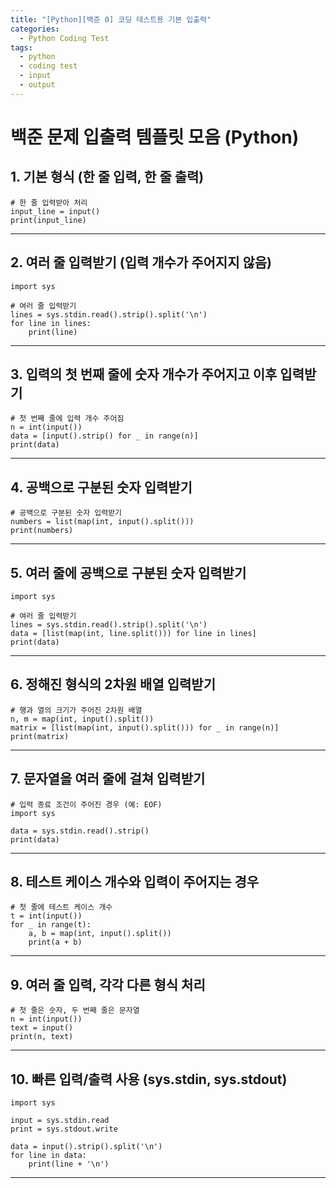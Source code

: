 ```yaml
---
title: "[Python][백준 0] 코딩 테스트용 기본 입출력"
categories:
  - Python Coding Test
tags:
  - python
  - coding test
  - input
  - output
---
```


# 백준 문제 입출력 템플릿 모음 (Python)

## 1\. 기본 형식 (한 줄 입력, 한 줄 출력)

```
# 한 줄 입력받아 처리
input_line = input()
print(input_line)
```

---

## 2\. 여러 줄 입력받기 (입력 개수가 주어지지 않음)

```
import sys

# 여러 줄 입력받기
lines = sys.stdin.read().strip().split('\n')
for line in lines:
    print(line)
```

---

## 3\. 입력의 첫 번째 줄에 숫자 개수가 주어지고 이후 입력받기

```
# 첫 번째 줄에 입력 개수 주어짐
n = int(input())
data = [input().strip() for _ in range(n)]
print(data)
```

---

## 4\. 공백으로 구분된 숫자 입력받기

```
# 공백으로 구분된 숫자 입력받기
numbers = list(map(int, input().split()))
print(numbers)
```

---

## 5\. 여러 줄에 공백으로 구분된 숫자 입력받기

```
import sys

# 여러 줄 입력받기
lines = sys.stdin.read().strip().split('\n')
data = [list(map(int, line.split())) for line in lines]
print(data)
```

---

## 6\. 정해진 형식의 2차원 배열 입력받기

```
# 행과 열의 크기가 주어진 2차원 배열
n, m = map(int, input().split())
matrix = [list(map(int, input().split())) for _ in range(n)]
print(matrix)
```

---

## 7\. 문자열을 여러 줄에 걸쳐 입력받기

```
# 입력 종료 조건이 주어진 경우 (예: EOF)
import sys

data = sys.stdin.read().strip()
print(data)
```

---

## 8\. 테스트 케이스 개수와 입력이 주어지는 경우

```
# 첫 줄에 테스트 케이스 개수
t = int(input())
for _ in range(t):
    a, b = map(int, input().split())
    print(a + b)
```

---

## 9\. 여러 줄 입력, 각각 다른 형식 처리

```
# 첫 줄은 숫자, 두 번째 줄은 문자열
n = int(input())
text = input()
print(n, text)
```

---

## 10\. 빠른 입력/출력 사용 (sys.stdin, sys.stdout)

```
import sys

input = sys.stdin.read
print = sys.stdout.write

data = input().strip().split('\n')
for line in data:
    print(line + '\n')
```

---